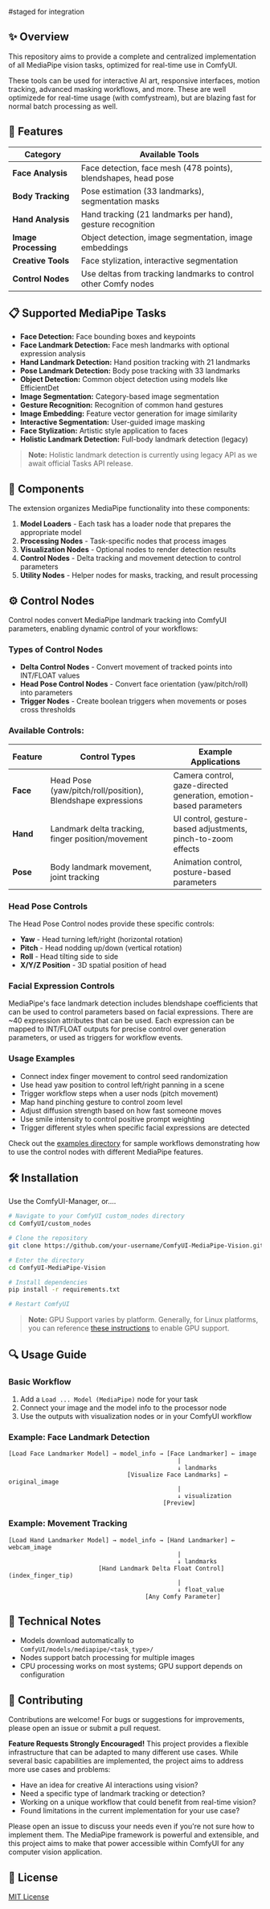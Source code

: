 #staged  for integration


## ✨ Overview

This repository aims to provide a complete and centralized implementation of all MediaPipe vision tasks, optimized for real-time use in ComfyUI.

These tools can be used for interactive AI art, responsive interfaces, motion tracking, advanced masking workflows, and more. These are well optimizede for real-time usage (with comfystream), but are blazing fast for normal batch processing as well.

## 🚀 Features

| Category | Available Tools |
|----------|-------------|
| **Face Analysis** | Face detection, face mesh (478 points), blendshapes, head pose |
| **Body Tracking** | Pose estimation (33 landmarks), segmentation masks |
| **Hand Analysis** | Hand tracking (21 landmarks per hand), gesture recognition |
| **Image Processing** | Object detection, image segmentation, image embeddings |
| **Creative Tools** | Face stylization, interactive segmentation |
| **Control Nodes** | Use deltas from tracking landmarks to control other Comfy nodes |

## 📋 Supported MediaPipe Tasks

* **Face Detection:** Face bounding boxes and keypoints
* **Face Landmark Detection:** Face mesh landmarks with optional expression analysis
* **Hand Landmark Detection:** Hand position tracking with 21 landmarks
* **Pose Landmark Detection:** Body pose tracking with 33 landmarks
* **Object Detection:** Common object detection using models like EfficientDet
* **Image Segmentation:** Category-based image segmentation
* **Gesture Recognition:** Recognition of common hand gestures
* **Image Embedding:** Feature vector generation for image similarity
* **Interactive Segmentation:** User-guided image masking
* **Face Stylization:** Artistic style application to faces
* **Holistic Landmark Detection:** Full-body landmark detection (legacy)

> **Note:** Holistic landmark detection is currently using legacy API as we await official Tasks API release.



## 🧩 Components

The extension organizes MediaPipe functionality into these components:

1. **Model Loaders** - Each task has a loader node that prepares the appropriate model
2. **Processing Nodes** - Task-specific nodes that process images
3. **Visualization Nodes** - Optional nodes to render detection results
4. **Control Nodes** - Delta tracking and movement detection to control parameters
5. **Utility Nodes** - Helper nodes for masks, tracking, and result processing

## ⚙️ Control Nodes

Control nodes convert MediaPipe landmark tracking into ComfyUI parameters, enabling dynamic control of your workflows:

### Types of Control Nodes

- **Delta Control Nodes** - Convert movement of tracked points into INT/FLOAT values
- **Head Pose Control Nodes** - Convert face orientation (yaw/pitch/roll) into parameters
- **Trigger Nodes** - Create boolean triggers when movements or poses cross thresholds

### Available Controls:

| Feature | Control Types | Example Applications |
|---------|--------------|---------------------|
| **Face** | Head Pose (yaw/pitch/roll/position), Blendshape expressions | Camera control, gaze-directed generation, emotion-based parameters |
| **Hand** | Landmark delta tracking, finger position/movement | UI control, gesture-based adjustments, pinch-to-zoom effects |
| **Pose** | Body landmark movement, joint tracking | Animation control, posture-based parameters |

### Head Pose Controls

The Head Pose Control nodes provide these specific controls:
- **Yaw** - Head turning left/right (horizontal rotation)
- **Pitch** - Head nodding up/down (vertical rotation)
- **Roll** - Head tilting side to side
- **X/Y/Z Position** - 3D spatial position of head

### Facial Expression Controls

MediaPipe's face landmark detection includes blendshape coefficients that can be used to control parameters based on facial expressions. There are ~40 expression attributes that can be used. Each expression can be mapped to INT/FLOAT outputs for precise control over generation parameters, or used as triggers for workflow events.

### Usage Examples

- Connect index finger movement to control seed randomization
- Use head yaw position to control left/right panning in a scene
- Trigger workflow steps when a user nods (pitch movement)
- Map hand pinching gesture to control zoom level
- Adjust diffusion strength based on how fast someone moves
- Use smile intensity to control positive prompt weighting
- Trigger different styles when specific facial expressions are detected

Check out the [examples directory](examples/) for sample workflows demonstrating how to use the control nodes with different MediaPipe features.


## 🛠️ Installation

Use the ComfyUI-Manager, or....

```bash
# Navigate to your ComfyUI custom_nodes directory
cd ComfyUI/custom_nodes

# Clone the repository
git clone https://github.com/your-username/ComfyUI-MediaPipe-Vision.git

# Enter the directory
cd ComfyUI-MediaPipe-Vision

# Install dependencies
pip install -r requirements.txt

# Restart ComfyUI
```

> **Note:** GPU Support varies by platform. Generally, for Linux platforms, you can reference [these instructions](https://ai.google.dev/edge/mediapipe/framework/getting_started/gpu_support) to enable GPU support.

## 🔍 Usage Guide

### Basic Workflow

1. Add a `Load ... Model (MediaPipe)` node for your task
2. Connect your image and the model info to the processor node
3. Use the outputs with visualization nodes or in your ComfyUI workflow

### Example: Face Landmark Detection

```
[Load Face Landmarker Model] → model_info → [Face Landmarker] ← image
                                               |
                                               ↓ landmarks
                                 [Visualize Face Landmarks] ← original_image
                                               |
                                               ↓ visualization
                                           [Preview]
```

### Example: Movement Tracking

```
[Load Hand Landmarker Model] → model_info → [Hand Landmarker] ← webcam_image
                                               |
                                               ↓ landmarks
                         [Hand Landmark Delta Float Control] (index_finger_tip)
                                               |
                                               ↓ float_value
                                      [Any Comfy Parameter]
```

## 📓 Technical Notes

* Models download automatically to `ComfyUI/models/mediapipe/<task_type>/`
* Nodes support batch processing for multiple images
* CPU processing works on most systems; GPU support depends on configuration

## 🤝 Contributing

Contributions are welcome! For bugs or suggestions for improvements, please open an issue or submit a pull request.

**Feature Requests Strongly Encouraged!** This project provides a flexible infrastructure that can be adapted to many different use cases. While several basic capabilities are implemented, the project aims to address more use cases and problems:

- Have an idea for creative AI interactions using vision?
- Need a specific type of landmark tracking or detection?
- Working on a unique workflow that could benefit from real-time vision?
- Found limitations in the current implementation for your use case?

Please open an issue to discuss your needs even if you're not sure how to implement them. The MediaPipe framework is powerful and extensible, and this project aims to make that power accessible within ComfyUI for any computer vision application.

## 📜 License

[MIT License](LICENSE)



